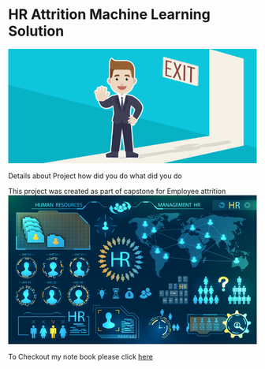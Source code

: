 # HR Attrition Machine Learning Solution

![enter image description here](https://github.com/chakravarthypeddada/hr-employee-attrition/blob/main/Attrtion.png?raw=true)

Details about Project how did you do what did you do 

This project was created as part of capstone for Employee attrition 
![enter image description here](https://github.com/chakravarthypeddada/hr-employee-attrition/blob/main/hr-analytics-10.jpg?raw=true)

To Checkout my note book please click [here](https://github.com/chakravarthypeddada/hr-employee-attrition/blob/main/HR_Analytics.ipynb)
